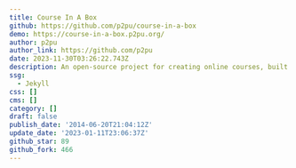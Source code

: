 ```yaml
---
title: Course In A Box
github: https://github.com/p2pu/course-in-a-box
demo: https://course-in-a-box.p2pu.org/
author: p2pu
author_link: https://github.com/p2pu
date: 2023-11-30T03:26:22.743Z
description: An open-source project for creating online courses, built by P2PU
ssg:
  - Jekyll
css: []
cms: []
category: []
draft: false
publish_date: '2014-06-20T21:04:12Z'
update_date: '2023-01-11T23:06:37Z'
github_star: 89
github_fork: 466
---
```


